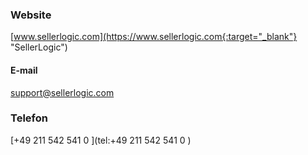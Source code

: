 ### Website

[www.sellerlogic.com](https://www.sellerlogic.com{:target="_blank"} "SellerLogic")

#### E-mail

[support@sellerlogic.com](mailto:support@sellerlogic.com)

### Telefon

[+49 211 542 541 0 ](tel:+49 211 542 541 0 )
